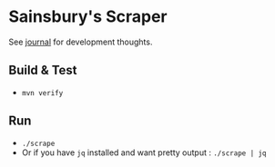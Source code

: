 # Sainsbury's Scraper

See [journal](journal.md) for development thoughts.

## Build & Test

* `mvn verify`

## Run

* `./scrape`
* Or if you have `jq` installed and want pretty output : `./scrape | jq`

